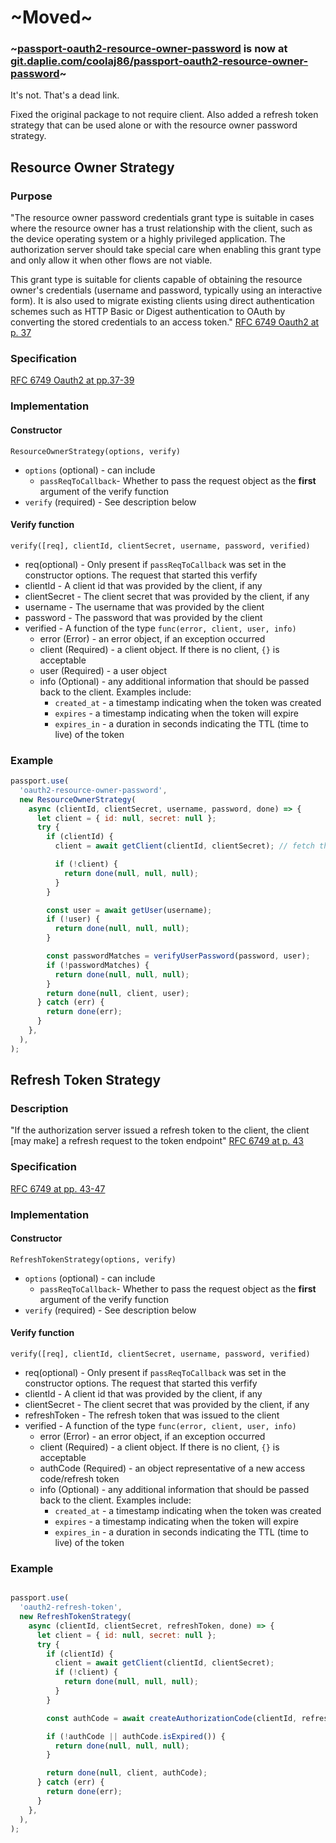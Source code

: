 # ~Moved~
### ~[passport-oauth2-resource-owner-password](https://git.daplie.com/coolaj86/passport-oauth2-resource-owner-password) is now at [git.daplie.com/coolaj86/passport-oauth2-resource-owner-password](https://git.daplie.com/coolaj86/passport-oauth2-resource-owner-password)~
It's not.  That's a dead link.

Fixed the original package to not require client.  Also added a refresh token strategy that can be used alone or with the resource owner password strategy.


## Resource Owner Strategy
### Purpose
"The resource owner password credentials grant type is suitable in
cases where the resource owner has a trust relationship with the
client, such as the device operating system or a highly privileged
application.  The authorization server should take special care when
enabling this grant type and only allow it when other flows are not
viable.

This grant type is suitable for clients capable of obtaining the
resource owner's credentials (username and password, typically using
an interactive form).  It is also used to migrate existing clients
using direct authentication schemes such as HTTP Basic or Digest
authentication to OAuth by converting the stored credentials to an
access token." [RFC 6749 Oauth2 at p. 37](https://tools.ietf.org/html/rfc6749#page-37)

### Specification
[RFC 6749 Oauth2 at pp.37-39](https://tools.ietf.org/html/rfc6749#page-37)

### Implementation
#### Constructor
`ResourceOwnerStrategy(options, verify)`
* `options` (optional) - can include
    * `passReqToCallback`- Whether to pass the request object as the **first** argument of the verify function
* `verify` (required) - See description below 

#### Verify function
`verify([req], clientId, clientSecret, username, password, verified)`
* req(optional) - Only present if `passReqToCallback` was set in the constructor options.  The request that started this verfify 
* clientId - A client id that was provided by the client, if any
* clientSecret - The client secret that was provided by the client, if any
* username - The username that was provided by the client
* password - The password that was provided by the client
* verified - A function of the type `func(error, client, user, info)`
    * error (Error) - an error object, if an exception occurred
    * client (Required) - a client object.  If there is no client, `{}` is acceptable
    * user (Required) - a user object
    * info (Optional) - any additional information that should be passed back to the client.  Examples include:
        * `created_at`  - a timestamp indicating when the token was created 
        * `expires` - a timestamp indicating when the token will expire
        * `expires_in` - a duration in seconds indicating the TTL (time to live) of the token
    
### Example


```javascript
passport.use(
  'oauth2-resource-owner-password',
  new ResourceOwnerStrategy(
    async (clientId, clientSecret, username, password, done) => {
      let client = { id: null, secret: null };
      try {
        if (clientId) {
          client = await getClient(clientId, clientSecret); // fetch the client

          if (!client) {
            return done(null, null, null);
          }
        }

        const user = await getUser(username);
        if (!user) {
          return done(null, null, null);
        }

        const passwordMatches = verifyUserPassword(password, user);
        if (!passwordMatches) {
          return done(null, null, null);
        }
        return done(null, client, user);
      } catch (err) {
        return done(err);
      }
    },
  ),
);

```


## Refresh Token Strategy
### Description
"If the authorization server issued a refresh token to the client, the
client [may make] a refresh request to the token endpoint" [RFC 6749 at p. 43](https://tools.ietf.org/html/rfc6749#section-6)
   
### Specification
[RFC 6749 at pp. 43-47](https://tools.ietf.org/html/rfc6749#section-6)

### Implementation
#### Constructor
`RefreshTokenStrategy(options, verify)`
* `options` (optional) - can include
    * `passReqToCallback`- Whether to pass the request object as the **first** argument of the verify function
* `verify` (required) - See description below 

#### Verify function
`verify([req], clientId, clientSecret, username, password, verified)`
* req(optional) - Only present if `passReqToCallback` was set in the constructor options.  The request that started this verfify 
* clientId - A client id that was provided by the client, if any
* clientSecret - The client secret that was provided by the client, if any
* refreshToken - The refresh token that was issued to the client
* verified - A function of the type `func(error, client, user, info)`
    * error (Error) - an error object, if an exception occurred
    * client (Required) - a client object.  If there is no client, `{}` is acceptable
    * authCode (Required) - an object representative of a new access code/refresh token
    * info (Optional) - any additional information that should be passed back to the client.  Examples include:
        * `created_at`  - a timestamp indicating when the token was created 
        * `expires` - a timestamp indicating when the token will expire
        * `expires_in` - a duration in seconds indicating the TTL (time to live) of the token

### Example
```javascript

passport.use(
  'oauth2-refresh-token',
  new RefreshTokenStrategy(
    async (clientId, clientSecret, refreshToken, done) => {
      let client = { id: null, secret: null }; 
      try {
        if (clientId) {
          client = await getClient(clientId, clientSecret);
          if (!client) {
            return done(null, null, null);
          }
        }

        const authCode = await createAuthorizationCode(clientId, refreshToken);

        if (!authCode || authCode.isExpired()) {
          return done(null, null, null);
        }

        return done(null, client, authCode);
      } catch (err) {
        return done(err);
      }
    },
  ),
);

```
